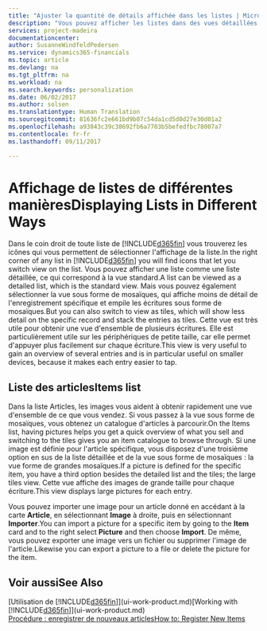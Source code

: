 ```yaml
---
title: "Ajuster la quantité de détails affichée dans les listes | Microsoft Docs"
description: "Vous pouvez afficher les listes dans des vues détaillées qui fournissent plus d'informations, ou en tant que vignettes faciles à analyser visuellement."
services: project-madeira
documentationcenter: 
author: SusanneWindfeldPedersen
ms.service: dynamics365-financials
ms.topic: article
ms.devlang: na
ms.tgt_pltfrm: na
ms.workload: na
ms.search.keywords: personalization
ms.date: 06/02/2017
ms.author: solsen
ms.translationtype: Human Translation
ms.sourcegitcommit: 81636fc2e661bd9b07c54da1cd5d0d27e30d01a2
ms.openlocfilehash: a93843c39c38692fb6a7703b5befedfbc78007a7
ms.contentlocale: fr-fr
ms.lasthandoff: 09/11/2017

---
```

# <a name="displaying-lists-in-different-ways"></a><span data-ttu-id="c1149-103">Affichage de listes de différentes manières</span><span class="sxs-lookup"><span data-stu-id="c1149-103">Displaying Lists in Different Ways</span></span>
<span data-ttu-id="c1149-104">Dans le coin droit de toute liste de [!INCLUDE[d365fin](includes/d365fin_md.md)] vous trouverez les icônes qui vous permettent de sélectionner l'affichage de la liste.</span><span class="sxs-lookup"><span data-stu-id="c1149-104">In the right corner of any list in [!INCLUDE[d365fin](includes/d365fin_md.md)] you will find icons that let you switch view on the list.</span></span> <span data-ttu-id="c1149-105">Vous pouvez afficher une liste comme une liste détaillée, ce qui correspond à la vue standard.</span><span class="sxs-lookup"><span data-stu-id="c1149-105">A list can be viewed as a detailed list, which is the standard view.</span></span> <span data-ttu-id="c1149-106">Mais vous pouvez également sélectionner la vue sous forme de mosaïques, qui affiche moins de détail de l'enregistrement spécifique et empile les écritures sous forme de mosaïques.</span><span class="sxs-lookup"><span data-stu-id="c1149-106">But you can also switch to view as tiles, which will show less detail on the specific record and stack the entries as tiles.</span></span> <span data-ttu-id="c1149-107">Cette vue est très utile pour obtenir une vue d'ensemble de plusieurs écritures. Elle est particulièrement utile sur les périphériques de petite taille, car elle permet d'appuyer plus facilement sur chaque écriture.</span><span class="sxs-lookup"><span data-stu-id="c1149-107">This view is very useful to gain an overview of several entries and is in particular useful on smaller devices, because it makes each entry easier to tap.</span></span>

## <a name="items-list"></a><span data-ttu-id="c1149-108">Liste des articles</span><span class="sxs-lookup"><span data-stu-id="c1149-108">Items list</span></span>
<span data-ttu-id="c1149-109">Dans la liste Articles, les images vous aident à obtenir rapidement une vue d'ensemble de ce que vous vendez. Si vous passez à la vue sous forme de mosaïques, vous obtenez un catalogue d'articles à parcourir.</span><span class="sxs-lookup"><span data-stu-id="c1149-109">On the Items list, having pictures helps you get a quick overview of what you sell and switching to the tiles gives you an item catalogue to browse through.</span></span> <span data-ttu-id="c1149-110">Si une image est définie pour l'article spécifique, vous disposez d'une troisième option en sus de la liste détaillée et de la vue sous forme de mosaïques : la vue forme de grandes mosaïques.</span><span class="sxs-lookup"><span data-stu-id="c1149-110">If a picture is defined for the specific item, you have a third option besides the detailed list and the tiles; the large tiles view.</span></span> <span data-ttu-id="c1149-111">Cette vue affiche des images de grande taille pour chaque écriture.</span><span class="sxs-lookup"><span data-stu-id="c1149-111">This view displays large pictures for each entry.</span></span>

<span data-ttu-id="c1149-112">Vous pouvez importer une image pour un article donné en accédant à la carte **Article**, en sélectionnant **Image** à droite, puis en sélectionnant **Importer**.</span><span class="sxs-lookup"><span data-stu-id="c1149-112">You can import a picture for a specific item by going to the **Item** card and to the right select **Picture** and then choose **Import**.</span></span> <span data-ttu-id="c1149-113">De même, vous pouvez exporter une image vers un fichier ou supprimer l'image de l'article.</span><span class="sxs-lookup"><span data-stu-id="c1149-113">Likewise you can export a picture to a file or delete the picture for the item.</span></span>  

## <a name="see-also"></a><span data-ttu-id="c1149-114">Voir aussi</span><span class="sxs-lookup"><span data-stu-id="c1149-114">See Also</span></span>
<span data-ttu-id="c1149-115">[Utilisation de [!INCLUDE[d365fin](includes/d365fin_md.md)]](ui-work-product.md)</span><span class="sxs-lookup"><span data-stu-id="c1149-115">[Working with [!INCLUDE[d365fin](includes/d365fin_md.md)]](ui-work-product.md)</span></span>  
[<span data-ttu-id="c1149-116">Procédure : enregistrer de nouveaux articles</span><span class="sxs-lookup"><span data-stu-id="c1149-116">How to: Register New Items</span></span>](inventory-how-register-new-items.md)  

